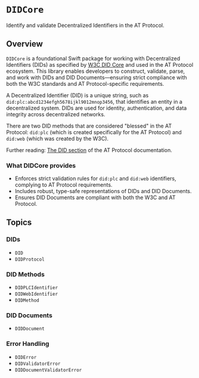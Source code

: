 # ``DIDCore``

Identify and validate Decentralized Identifiers in the AT Protocol.

## Overview

``DIDCore`` is a foundational Swift package for working with Decentralized Identifiers (DIDs) as specified by [W3C DID Core](https://www.w3.org/TR/did-core/) and used in the AT Protocol ecosystem. This library enables developers to construct, validate, parse, and work with DIDs and DID Documents—ensuring strict compliance with both the W3C standards and AT Protocol-specific requirements.

A Decentralized Identifier (DID) is a unique string, such as `did:plc:abcd1234efgh5678ijkl9012mnop3456`, that identifies an entity in a decentralized system. DIDs are used for identity, authentication, and data integrity across decentralized networks.

There are two DID methods that are considered "blessed" in the AT Protocol: `did:plc` (which is created specifically for the AT Protocol) and `did:web` (which was created by the W3C).

Further reading: [The DID section](https://atproto.com/specs/did) of the AT Protocol documentation.

### What DIDCore provides

- Enforces strict validation rules for `did:plc` and `did:web` identifiers, complying to AT Protocol requirements.
- Includes robust, type-safe representations of DIDs and DID Documents.
- Ensures DID Documents are compliant with both the W3C and AT Protocol.

## Topics

### DIDs

- ``DID``
- ``DIDProtocol``

### DID Methods

- ``DIDPLCIdentifier``
- ``DIDWebIdentifier``
- ``DIDMethod``

### DID Documents

- ``DIDDocument``

### Error Handling

- ``DIDError``
- ``DIDValidatorError``
- ``DIDDocumentValidatorError``
